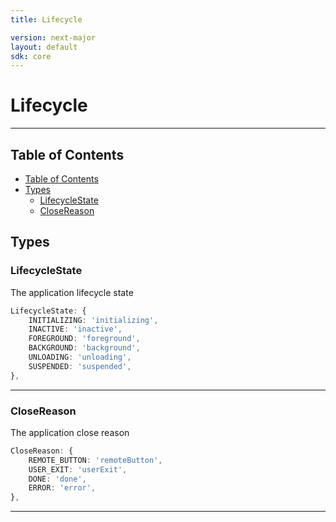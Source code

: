 ```yaml
---
title: Lifecycle

version: next-major
layout: default
sdk: core
---
```


# Lifecycle

---

## Table of Contents

- [Table of Contents](#table-of-contents)
- [Types](#types)
  - [LifecycleState](#lifecyclestate)
  - [CloseReason](#closereason)

## Types

### LifecycleState

The application lifecycle state

```typescript
LifecycleState: {
    INITIALIZING: 'initializing',
    INACTIVE: 'inactive',
    FOREGROUND: 'foreground',
    BACKGROUND: 'background',
    UNLOADING: 'unloading',
    SUSPENDED: 'suspended',
},

```

---

### CloseReason

The application close reason

```typescript
CloseReason: {
    REMOTE_BUTTON: 'remoteButton',
    USER_EXIT: 'userExit',
    DONE: 'done',
    ERROR: 'error',
},

```

---
